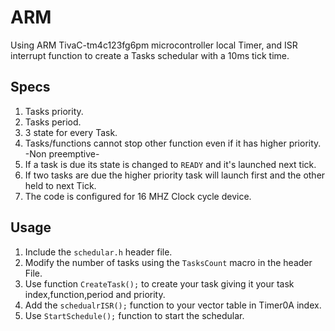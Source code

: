 # ARM 
Using ARM TivaC-tm4c123fg6pm microcontroller local Timer, and ISR interrupt function to create a Tasks schedular with a 10ms tick time.

## Specs
1. Tasks priority.
2. Tasks period.
3. 3 state for every Task.
4. Tasks/functions cannot stop other function even if it has higher priority. -Non preemptive-
5. If a task is due its state is changed to `READY` and it's launched next tick.
6. If two tasks are due the higher priority task will launch first and the other held to next Tick.
7. The code is configured for 16 MHZ Clock cycle device.

## Usage 
1. Include the ```schedular.h``` header file.
2. Modify the number of tasks using the ``` TasksCount ``` macro in the header File.
2. Use function ``` CreateTask(); ``` to create your task giving it your task index,function,period and priority.
3. Add the ``` schedualrISR(); ``` function to your vector table in Timer0A index.
4. Use ```StartSchedule();``` function to start the schedular.

